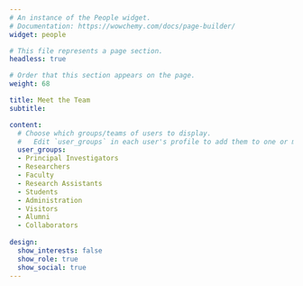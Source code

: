 ```yaml
---
# An instance of the People widget.
# Documentation: https://wowchemy.com/docs/page-builder/
widget: people

# This file represents a page section.
headless: true

# Order that this section appears on the page.
weight: 68

title: Meet the Team
subtitle:

content:
  # Choose which groups/teams of users to display.
  #   Edit `user_groups` in each user's profile to add them to one or more of these groups.
  user_groups:
  - Principal Investigators
  - Researchers
  - Faculty
  - Research Assistants
  - Students
  - Administration
  - Visitors
  - Alumni
  - Collaborators
  
design:
  show_interests: false
  show_role: true
  show_social: true
---
```


